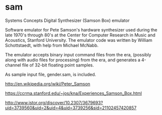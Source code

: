 sam
===
Systems Concepts Digital Synthesizer (Samson Box) emulator

Software emulator for Pete Samson's hardware synthesizer used during the late 1970's through 80's at the Center for Computer Research in Music and Acoustics, Stanford University.
The emulator code was written by William Schottstaedt, with help from Michael McNabb.

The emulator accepts binary input command files from the era, (possibly along with audio files for processing) 
from the era, and generates a 4-channel file of 32-bit floating point samples.

As sample input file, gender.sam, is included.

http://en.wikipedia.org/wiki/Peter_Samson

https://ccrma.stanford.edu/~jos/kna/Experiences_Samson_Box.html

http://www.jstor.org/discover/10.2307/3679693?uid=3739560&uid=2&uid=4&uid=3739256&sid=21102457420857

